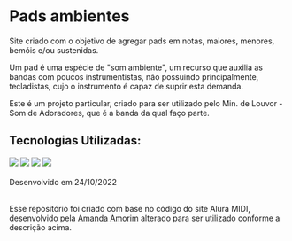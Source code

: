 # Pads ambientes

<p>Site criado com o objetivo de agregar pads em notas, maiores, menores, bemóis e/ou sustenidas.</p>

<p>Um pad é uma espécie de "som ambiente", um recurso que auxilia as bandas com poucos instrumentistas, não possuindo principalmente, tecladistas, cujo o instrumento é capaz de suprir esta demanda.</p>

<p>Este é um projeto particular, criado para ser utilizado pelo Min. de Louvor - Som de Adoradores, que é a banda da qual faço parte.</p>

<h2>Tecnologias Utilizadas:</h2>

<div>
 <a href="#"><img src="https://img.shields.io/badge/HTML5-E34F26?style=for-the-badge&logo=html5&logoColor=white"></a>
 <a href="#"><img src="https://img.shields.io/badge/CSS3-1572B6?style=for-the-badge&logo=css3&logoColor=white"></a>
 <a href="#"><img src="https://img.shields.io/badge/JavaScript-F7DF1E?style=for-the-badge&logo=javascript&logoColor=black"></a>
 <a href="#"><img src="https://img.shields.io/badge/Visual_Studio_Code-0078D4?style=for-the-badge&logo=visual%20studio%20code&logoColor=white"></a>
 </div><br>
Desenvolvido em 24/10/2022 <br><br>
<p> Esse repositório foi criado com base no código do site Alura MIDI, desenvolvido pela <a href="https://github.com/amandavsadev/projetosSimples-JS"> Amanda Amorim</a> alterado para ser utilizado conforme a descrição acima.</p>
